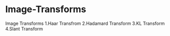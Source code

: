 # Image-Transforms
Image Transforms
1.Haar Transfrom
2.Hadamard Transform
3.KL Transform
4.Slant Transform
 
